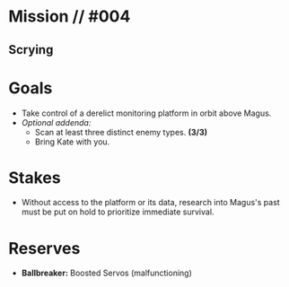 # Mission // #004
## Scrying

# Goals
- Take control of a derelict monitoring platform in orbit above Magus.
- *Optional addenda:*
  - Scan at least three distinct enemy types. **(3/3)**
  - Bring Kate with you.

# Stakes
- Without access to the platform or its data, research into Magus's past must be put on hold to prioritize immediate survival.

# Reserves
- **Ballbreaker:** Boosted Servos (malfunctioning)